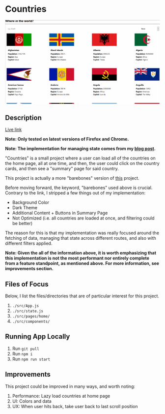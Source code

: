# Countries

![Demo](./countries.gif)

## Description

[Live link](https://bryg217.github.io/countries/)

**Note: Only tested on latest versions of Firefox and Chrome.**

**Note: The implementation for managing state comes from my [blog post](https://bryg217.github.io/bryans-blog/posts/2-state/).**

"Countries" is a small project where a user can load all of the countries
on the home page, all at one time, and then, the user could click on the
country cards, and then see a "summary" page for said country.

This project is actually a more "barebones" version of
[this](https://www.frontendmentor.io/challenges/rest-countries-api-with-color-theme-switcher-5cacc469fec04111f7b848ca)
project.

Before moving forward, the keyword, "barebones" used above is crucial.
Contrary to the link, I stripped a few things out of my implementation:

* Background Color
* Dark Theme
* Additional Content + Buttons in Summary Page
* Not Optimized (i.e. all countries are loaded at once, and filtering could be better)

The reason for this is that my implementation was really focused around the
fetching of data, managing that state across different routes, and also with
different filters applied.

**Note: Given the all of the information above, it is worth emphasizing that
this implementation is not the most performant nor entirely complete from
a feature standpoint, as mentioned above.  For more information, see improvements
section.**

## Files of Focus

Below, I list the files/directories that are of particular interest for this project.

1. `./src/App.js`
2. `./src/state.js`
3. `./src/pages/home/`
4. `./src/components/`

## Running App Locally

1. Run `git pull`
2. Run `npm i`
3. Run `npm run start`

## Improvements

This project could be improved in many ways, and worth noting:

1. Performance: Lazy load countries at home page
2. UI: Colors and data
3. UX: When user hits back, take user back to last scroll position
